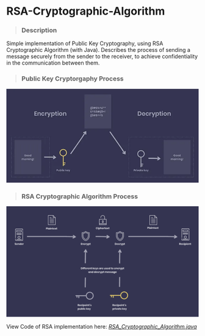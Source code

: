 # RSA-Cryptographic-Algorithm

> ### Description

Simple implementation of Public Key Cryptography, using RSA Cryptographic Algorithm (with Java). Describes the process of sending a message securely from the sender to the receiver, to achieve confidentiality in the communication between them.


> ### Public Key Cryptorgaphy Process

<img src="images/Public Key Cryptography.png" width="700"> 

> ### RSA Cryptographic Algorithm Process

<img src="images/RSA Cryptographic Algorithm.png" width="700"> 

View Code of RSA implementation here: [*RSA_Cryptographic_Algorithm.java*](https://github.com/alexoiik/RSA-Cryptographic-Algorithm/blob/master/src/rsa_cryptographic_algorithm/RSA_Cryptographic_Algorithm.java)
